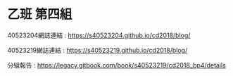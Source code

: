 # 乙班 第四組

40523204網誌連結 : https://s40523204.github.io/cd2018/blog/

40523219網誌連結 : https://s40523219.github.io/cd2018/blog/

分組報告 : https://legacy.gitbook.com/book/s40523219/cd2018_bp4/details

